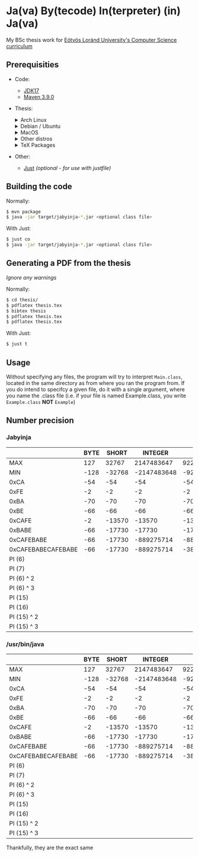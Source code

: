 # Ja(va) By(tecode) In(terpreter) (in) Ja(va)

My BSc thesis work for [Eötvös Loránd University's Computer Science curriculum](https://www.inf.elte.hu/en)

## Prerequisities

- Code:
    - [JDK17](https://openjdk.org/projects/jdk/17/)
    - [Maven 3.9.0](https://maven.apache.org/download.cgi)
- Thesis:
    <details>
    <summary>Arch Linux</summary>

    - [biber](https://archlinux.org/packages/community/any/biber/)
    - [ghostscript](https://archlinux.org/packages/extra/x86_64/ghostscript/)
    - [pgf-umlcd](https://aur.archlinux.org/packages/pgf-umlcd)
    - [texlive-bibtexextra](https://archlinux.org/packages/extra/any/texlive-bibtexextra/)
    - [texlive-full](https://aur.archlinux.org/packages/texlive-full)
    </details>
    
    <details>
    <summary>Debian / Ubuntu</summary>

    - [biber](https://packages.debian.org/search?keywords=biber)
    - [ghostscript](https://packages.debian.org/search?keywords=ghostscript)
    - [texlive-bibtex-extra](https://packages.debian.org/search?keywords=texlive-bibtex-extra)
    - [texlive-font-utils](https://packages.debian.org/search?keywords=texlive-font-utils)
    - [texlive-lang-european](https://packages.debian.org/search?keywords=texlive-lang-european)
    - [texlive-latex-base](https://packages.debian.org/search?keywords=texlive-latex-base)
    - [texlive-pictures](https://packages.debian.org/search?keywords=texlive-pictures)
    - [texlive-science](https://packages.debian.org/search?keywords=texlive-science)
    </details>

    <details>
    <summary>MacOS</summary>

    - [biber](https://formulae.brew.sh/formula/biber)
    - [ghostscript](https://formulae.brew.sh/formula/ghostscript)
    - [texlive](https://formulae.brew.sh/formula/texlive)
    </details>

    <details>
    <summary>Other distros</summary>

    *Find the closest matching packages, or install the whole of latex from the official source*
    - Remove existing installation:
        ```sh
        rm -rf /usr/local/texlive/20*
        rm -rf ~/.texlive20*
        ```
    - Create a folder for texlive:
        ```sh
        sudo mkdir -p /usr/local/texlive/$(date +%Y)
        sudo chown -R "$USER" /usr/local/texlive
        ```
    - Install from the official source:
        ```sh
        mkdir /tmp/texlive
        cd /tmp/texlive
        wget http://mirror.ctan.org/systems/texlive/tlnet/install-tl.zip
        unzip ./install-tl.zip -d install-tl
        cd install-tl/install-tl-$(date +%Y%m%d)
        perl ./install-tl
        ```

        *Once in perl console, enter `i`*
    - Set variables:
        ```sh
        export MANPATH="$MANPATH:/usr/local/texlive/$(date +%Y)/texmf-dist/doc/man"
        export INFOPATH="$INFOPATH:/usr/local/texlive/$(date +%Y)/texmf-dist/doc/info"
        export PATH=/usr/local/texlive/$(date +%Y)/bin/x86_64-linux:$PATH
        ```
    </details>

    <details>
    <summary>TeX Packages</summary>

    *Only install if on MacOS / there is an error in generating the pdf*
    - [adjustbox](https://ctan.org/pkg/adjustbox)
    - [algpseudocode](https://www.ctan.org/pkg/algorithmicx)
    - [amsfonts](https://ctan.org/pkg/amsfonts)
    - [amsmath](https://ctan.org/pkg/amsmath)
    - [amsthm](https://ctan.org/pkg/amsthm)
    - [array](https://ctan.org/pkg/array)
    - [listingsutf8](https://ctan.org/pkg/listingsutf8)
    - [longtable](https://ctan.org/pkg/longtable)
    - [makecell](https://ctan.org/pkg/makecell)
    - [minted](https://ctan.org/pkg/minted)
    - [multirow](https://ctan.org/pkg/multirow)
    - [paralist](https://ctan.org/pkg/paralist)
    - [pgf-umlcd](https://www.ctan.org/pkg/pgf-umlcd)
    - [rotating](https://ctan.org/pkg/rotating)
    - [subcaption](https://ctan.org/pkg/subcaption)
    - [todonotes](https://ctan.org/pkg/todonotes)

    ```sh
    $ tlmgr install adjustbox algpseudocode amsfonts \
            amsmath amsthm array listingsutf8 longtable \
            makecell minted multirow paralist pgf-umlcd \
            rotating subcaption todonotes
    ```
    </details>

        
- Other:
    - [Just](https://github.com/casey/just) *(optional - for use with justfile)*

## Building the code

Normally:
```sh
$ mvn package
$ java -jar target/jabyinja-*.jar <optional class file>
```

With Just:
```sh
$ just co
$ java -jar target/jabyinja-*.jar <optional class file>
```

## Generating a PDF from the thesis

*Ignore any warnings*

Normally:
```sh
$ cd thesis/
$ pdflatex thesis.tex
$ bibtex thesis
$ pdflatex thesis.tex
$ pdflatex thesis.tex
```

With Just:
```sh
$ just t
```

## Usage

Without specifying any files, the program will try to interpret `Main.class`, located in the same directory as from where you ran the program from.
If you do intend to specifcy a given file, do it with a single argument, where you name the .class file (i.e. if your file is named Example.class, you write `Example.class` **NOT** `Example`)

## Number precision

### Jabyinja

|                    	| BYTE 	| SHORT  	| INTEGER     	| LONG                 	| FLOAT        	| DOUBLE                 	|
|--------------------	|------	|--------	|-------------	|----------------------	|--------------	|------------------------	|
| MAX                	| 127  	| 32767  	| 2147483647  	| 9223372036854775807  	| 3.4028235E38 	| 1.7976931348623157E308 	|
| MIN                	| -128 	| -32768 	| -2147483648 	| -9223372036854775808 	| 1.4E-45      	| 4.9E-324               	|
| 0xCA               	| -54  	| -54    	| -54         	| -54                  	|              	|                        	|
| 0xFE               	| -2   	| -2     	| -2          	| -2                   	|              	|                        	|
| 0xBA               	| -70  	| -70    	| -70         	| -70                  	|              	|                        	|
| 0xBE               	| -66  	| -66    	| -66         	| -66                  	|              	|                        	|
| 0xCAFE             	| -2   	| -13570 	| -13570      	| -13570               	|              	|                        	|
| 0xBABE             	| -66  	| -17730 	| -17730      	| -17730               	|              	|                        	|
| 0xCAFEBABE         	| -66  	| -17730 	| -889275714  	| -889275714           	|              	|                        	|
| 0xCAFEBABECAFEBABE 	| -66  	| -17730 	| -889275714  	| -3819410105351357762 	|              	|                        	|
| PI (6)             	|      	|        	|             	|                      	| 3.141592     	| 3.141592              	|
| PI (7)             	|      	|        	|             	|                      	| 3.1415925    	| 3.1415926             	|
| PI (6) ^ 2         	|      	|        	|             	|                      	| 9.8696       	| 9.869600294464002     	|
| PI (6) ^ 3         	|      	|        	|             	|                      	| 31.006258    	| 31.006257328285756    	|
| PI (15)            	|      	|        	|             	|                      	| 3.1415927  	| 3.141592653589793      	|
| PI (16)            	|      	|        	|             	|                      	| 3.1415927    	| 3.141592653589793      	|
| PI (15) ^ 2        	|      	|        	|             	|                      	| 9.869605    	| 9.869604401089358      	|
| PI (15) ^ 3        	|      	|        	|             	|                      	| 31.006279    	| 31.006276680299816     	|

### /usr/bin/java

|                    	| BYTE 	| SHORT  	| INTEGER     	| LONG                 	| FLOAT        	| DOUBLE                 	|
|--------------------	|------	|--------	|-------------	|----------------------	|--------------	|------------------------	|
| MAX                	| 127  	| 32767  	| 2147483647  	| 9223372036854775807  	| 3.4028235E38 	| 1.7976931348623157E308 	|
| MIN                	| -128 	| -32768 	| -2147483648 	| -9223372036854775808 	| 1.4E-45      	| 4.9E-324               	|
| 0xCA               	| -54  	| -54    	| -54         	| -54                  	|              	|                        	|
| 0xFE               	| -2   	| -2     	| -2          	| -2                   	|              	|                        	|
| 0xBA               	| -70  	| -70    	| -70         	| -70                  	|              	|                        	|
| 0xBE               	| -66  	| -66    	| -66         	| -66                  	|              	|                        	|
| 0xCAFE             	| -2   	| -13570 	| -13570      	| -13570               	|              	|                        	|
| 0xBABE             	| -66  	| -17730 	| -17730      	| -17730               	|              	|                        	|
| 0xCAFEBABE         	| -66  	| -17730 	| -889275714  	| -889275714           	|              	|                        	|
| 0xCAFEBABECAFEBABE 	| -66  	| -17730 	| -889275714  	| -3819410105351357762 	|              	|                        	|
| PI (6)             	|      	|        	|             	|                      	| 3.141592     	| 3.141592              	|
| PI (7)             	|      	|        	|             	|                      	| 3.1415925    	| 3.1415926             	|
| PI (6) ^ 2         	|      	|        	|             	|                      	| 9.8696       	| 9.869600294464002     	|
| PI (6) ^ 3         	|      	|        	|             	|                      	| 31.006258    	| 31.006257328285756    	|
| PI (15)            	|      	|        	|             	|                      	| 3.1415927  	| 3.141592653589793      	|
| PI (16)            	|      	|        	|             	|                      	| 3.1415927    	| 3.141592653589793      	|
| PI (15) ^ 2        	|      	|        	|             	|                      	| 9.869605    	| 9.869604401089358      	|
| PI (15) ^ 3        	|      	|        	|             	|                      	| 31.006279    	| 31.006276680299816     	|

Thankfully, they are the exact same
